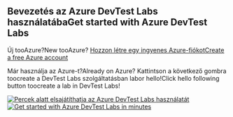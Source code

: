 ## <a name="get-started-with-azure-devtest-labs"></a><span data-ttu-id="6d59a-101">Bevezetés az Azure DevTest Labs használatába</span><span class="sxs-lookup"><span data-stu-id="6d59a-101">Get started with Azure DevTest Labs</span></span>
<span data-ttu-id="6d59a-102">Új tooAzure?</span><span class="sxs-lookup"><span data-stu-id="6d59a-102">New tooAzure?</span></span> [<span data-ttu-id="6d59a-103">Hozzon létre egy ingyenes Azure-fiókot</span><span class="sxs-lookup"><span data-stu-id="6d59a-103">Create a free Azure account</span></span>](https://azure.microsoft.com/free)

<span data-ttu-id="6d59a-104">Már használja az Azure-t?</span><span class="sxs-lookup"><span data-stu-id="6d59a-104">Already on Azure?</span></span> <span data-ttu-id="6d59a-105">Kattintson a következő gombra toocreate a DevTest Labs szolgáltatásban labor hello!</span><span class="sxs-lookup"><span data-stu-id="6d59a-105">Click hello following button toocreate a lab in DevTest Labs!</span></span>

<span data-ttu-id="6d59a-106">[![Percek alatt elsajátíthatja az Azure DevTest Labs használatát](./media/devtest-lab-try-it-out/get-started.png)](http://go.microsoft.com/fwlink/?LinkID=627034&clcid=0x409)</span><span class="sxs-lookup"><span data-stu-id="6d59a-106">[![Get started with Azure DevTest Labs in minutes](./media/devtest-lab-try-it-out/get-started.png)](http://go.microsoft.com/fwlink/?LinkID=627034&clcid=0x409)</span></span>

